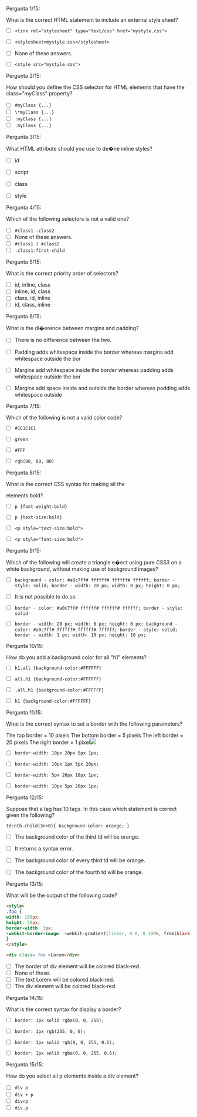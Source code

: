 
Pergunta 1/15:

What is the correct HTML statement to include an external style sheet?

- [ ] `<link rel="stylesheet" type="text/css" href="mystyle.css">`
- [ ] `<stylesheet>mystyle.css</stylesheet>`
- [ ] None of these answers.
- [ ] `<style src="mystyle.css">`


Pergunta 2/15:

How should you define the CSS selector for HTML elements that have the class="myClass" property?

- [ ] `#myClass {...}`
- [ ] `\*myClass {...}`
- [ ] `:myClass {...}`
- [ ] `.myClass {...}`

Pergunta 3/15:

What HTML attribute should you use to de�ne inline styles?

- [ ] id
- [ ] script
- [ ] class
- [ ] style


Pergunta 4/15:

Which of the following selectors is not a valid one?

- [ ] `#class1 .class2`
- [ ] None of these answers.
- [ ] `#class1 ) #class2`
- [ ] `.class1:first-child`

Pergunta 5/15:

What is the correct priority order of selectors?

- [ ] id, inline, class
- [ ] inline, id, class
- [ ] class, id, inline
- [ ] id, class, inline

Pergunta 6/15:

What is the di�erence between margins and padding?

- [ ] There is no difference between the two.
- [ ] Padding adds whitespace inside the border whereas margins add whitespace outside the bor
- [ ] Margins add whitespace inside the border whereas padding adds whitespace outside the bor
- [ ] Margins add space inside and outside the border whereas padding adds whitespace outside 


Pergunta 7/15:

Which of the following is not a valid color code?

- [ ] `#1C1C1C1`
- [ ] `green`
- [ ] `#FFF`
- [ ] `rgb(80, 80, 80)`


Pergunta 8/15:

What is the correct CSS syntax for making all the <p> elements bold?

- [ ] `p {font-weight:bold}`
- [ ] `p {text-size:bold}`
- [ ] `<p style="text-size:bold">`
- [ ] `<p style="font-size:bold">`


Pergunta 9/15:

Which of the following will create a triangle e�ect using pure CSS3 on a white background, without making use of background images?

- [ ] `background - color: #a0c7ff# ffffff# ffffff# ffffff; border - style: solid;
      border - width: 20 px;
      width: 0 px;
      height: 0 px;`

- [ ] It is not possible to do so.
- [ ] `border - color: #a0c7ff# ffffff# ffffff# ffffff;
      border - style: solid`

- [ ] `border - width: 20 px;
      width: 0 px;
      height: 0 px;
      background - color: #a0c7ff# ffffff# ffffff# ffffff; border - style: solid;
      border - width: 1 px;
      width: 10 px;
      height: 10 px;`

Pergunta 10/15:

How do you add a background color for all "h1" elements?

- [ ] `h1.all {background-color:#FFFFFF}`
- [ ] `all.h1 {background-color:#FFFFFF}`
- [ ] `.all.h1 {background-color:#FFFFFF}`
- [ ] `h1 {background-color:#FFFFFF}`


Pergunta 11/15:

What is the correct syntax to set a border with the following parameters?

The top border = 10 pixels The bottom border = 5 pixels The left border = 20 pixels The right border = 1 pixel![](Aspose.Words.e7b987bd-9946-4c7e-96c9-d0d3c8a3d4ad.005.png)

- [ ] `border-width: 10px 20px 5px 1px;`
- [ ] `border-width: 10px 1px 5px 20px;`
- [ ] `border-width: 5px 20px 10px 1px;`
- [ ] `border-width: 10px 5px 20px 1px;`


Pergunta 12/15:

Suppose that a <tr> tag has 10 <td> tags. In this case which statement is correct given the following?

`td:nth-child(3n+0){ background-color: orange; }`

- [ ] The background color of the third td will be orange.
- [ ] It returns a syntax error.
- [ ] The background color of every third td will be orange.
- [ ] The background color of the fourth td will be orange.


Pergunta 13/15:

What will be the output of the following code?
```html
<style>
.foo {
width: 100px;
height: 50px;
border-width: 3px;
-webkit-border-image: -webkit-gradient(linear, 0 0, 0 100%, from(black), to(red)         -webkit-border-image: -webkit-linear-gradient(black, red) 1 100%;         -o-border-image: -o-linear-gradient(black, red)) 1 100%;         -moz-border-image: -moz-linear-gradient(black, red) 1 100%;
}
</style>

<div class= foo >Lorem</div>
```
- [ ] The border of div element will be colored black-red.
- [ ] None of these.
- [ ] The text  Lorem  will be colored black-red.
- [ ] The div element will be colored black-red.

Pergunta 14/15:

What is the correct syntax for display a border?

- [ ] `border: 1px solid rgba(0, 0, 255);`
- [ ] `border: 1px rgb(255, 0, 0);`
- [ ] `border: 1px solid rgb(0, 0, 255, 0.5);`
- [ ] `border: 1px solid rgba(0, 0, 255, 0.5);`


Pergunta 15/15:

How do you select all p elements inside a div element?

- [ ] `div p`
- [ ] `div + p`
- [ ] `div<p`
- [ ] `div.p`
